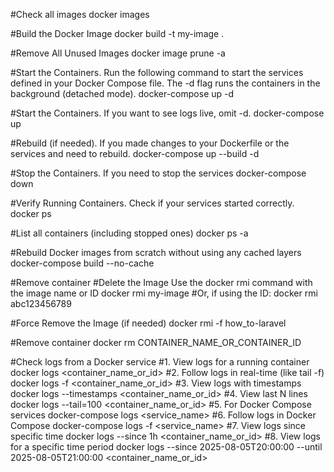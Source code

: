 #Check all images
docker images

#Build the Docker Image
docker build -t my-image .

#Remove All Unused Images
docker image prune -a

#Start the Containers. Run the following command to start the services defined in your Docker Compose file. The -d flag runs the containers in the background (detached mode).
docker-compose up -d

#Start the Containers. If you want to see logs live, omit -d.
docker-compose up

#Rebuild (if needed). If you made changes to your Dockerfile or the services and need to rebuild.
docker-compose up --build -d

#Stop the Containers. If you need to stop the services
docker-compose down

#Verify Running Containers. Check if your services started correctly.
docker ps

#List all containers (including stopped ones)
docker ps -a

#Rebuild Docker images from scratch without using any cached layers
docker-compose build --no-cache

#Remove container
#Delete the Image Use the docker rmi command with the image name or ID
docker rmi my-image
#Or, if using the ID:
docker rmi abc123456789

#Force Remove the Image (if needed)
docker rmi -f how_to-laravel

#Remove container
docker rm CONTAINER_NAME_OR_CONTAINER_ID

#Check logs from a Docker service
#1. View logs for a running container
docker logs <container_name_or_id>
#2. Follow logs in real-time (like tail -f)
docker logs -f <container_name_or_id>
#3. View logs with timestamps
docker logs --timestamps <container_name_or_id>
#4. View last N lines
docker logs --tail=100 <container_name_or_id>
#5. For Docker Compose services
docker-compose logs <service_name>
#6. Follow logs in Docker Compose
docker-compose logs -f <service_name>
#7. View logs since specific time
docker logs --since 1h <container_name_or_id>
#8. View logs for a specific time period
docker logs --since 2025-08-05T20:00:00 --until 2025-08-05T21:00:00 <container_name_or_id>
